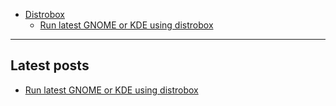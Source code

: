 - [Distrobox](README.md)
  * [Run latest GNOME or KDE using distrobox](run_latest_gnome_kde_on_distrobox.md)

---

## Latest posts

- [Run latest GNOME or KDE using distrobox](run_latest_gnome_kde_on_distrobox.md)
